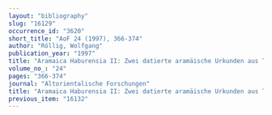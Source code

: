 ```yaml
---
layout: "bibliography"
slug: "16129"
occurrence_id: "3620"
short_title: "AoF 24 (1997), 366-374"
author: "Röllig, Wolfgang"
publication_year: "1997"
title: "Aramaica Haburensia II: Zwei datierte aramäische Urkunden aus Tell Šēh Hamad"
volume_no_: "24"
pages: "366-374"
journal: "Altorientalische Forschungen"
title: "Aramaica Haburensia II: Zwei datierte aramäische Urkunden aus Tell Šēh Hamad"
previous_item: "16132"
---
```

